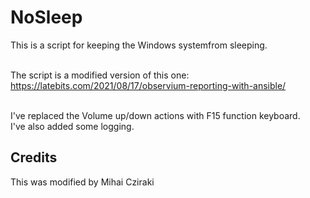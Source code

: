 # NoSleep

This is a script for keeping the Windows systemfrom sleeping.

<br> The script is a modified version of this one: 
<br> https://latebits.com/2021/08/17/observium-reporting-with-ansible/

<br> I've replaced the Volume up/down actions with F15 function keyboard.
<br> I've also added some logging.

## Credits
This was modified by Mihai Cziraki
</content>
</snippet>
